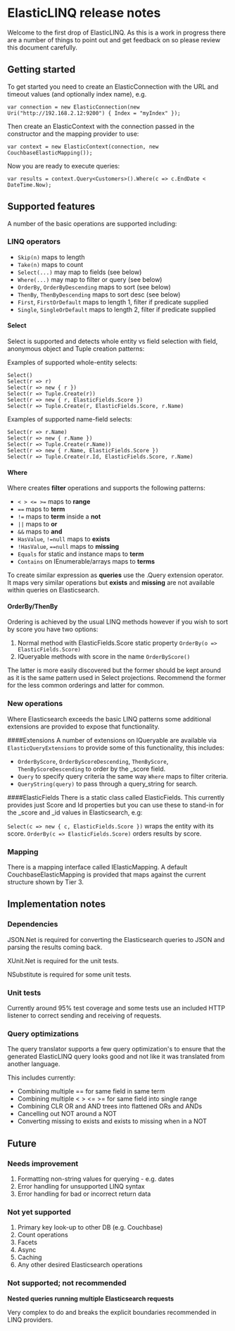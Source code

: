 # ElasticLINQ release notes

Welcome to the first drop of ElasticLINQ. As this is a work in progress there are a number of things to point out and get feedback on so please review this document carefully.

## Getting started
To get started you need to create an ElasticConnection with the URL and timeout values (and optionally index name), e.g.

	var connection = new ElasticConnection(new Uri("http://192.168.2.12:9200") { Index = "myIndex" });

Then create an ElasticContext with the connection passed in the constructor and the mapping provider to use:

	var context = new ElasticContext(connection, new CouchbaseElasticMapping());

Now you are ready to execute queries:

	var results = context.Query<Customers>().Where(c => c.EndDate < DateTime.Now);

## Supported features
A number of the basic operations are supported including:

### LINQ operators

* ``Skip(n)`` maps to length
* ``Take(n)`` maps to count
* ``Select(...)`` may map to fields (see below)
* ``Where(...)`` may map to filter or query (see below)
* ``OrderBy``, ``OrderByDescending`` maps to sort (see below)
* ``ThenBy``, ``ThenByDescending`` maps to sort desc (see below)
* ``First``, ``FirstOrDefault`` maps to length 1, filter if predicate supplied
* ``Single``, ``SingleOrDefault`` maps to length 2, filter if predicate supplied

#### Select
Select is supported and detects whole entity vs field selection with field, anonymous object and Tuple creation patterns:

Examples of supported whole-entity selects:

    Select()
    Select(r => r)
	Select(r => new { r })
	Select(r => Tuple.Create(r))
    Select(r => new { r, ElasticFields.Score })
    Select(r => Tuple.Create(r, ElasticFields.Score, r.Name)

Examples of supported name-field selects:

    Select(r => r.Name)
	Select(r => new { r.Name })
	Select(r => Tuple.Create(r.Name))
    Select(r => new { r.Name, ElasticFields.Score })
    Select(r => Tuple.Create(r.Id, ElasticFields.Score, r.Name)

#### Where
Where creates **filter** operations and supports the following patterns:

* `< > <= >=` maps to **range**
* `==` maps to **term** 
* `!=` maps to **term** inside a **not**
* `||` maps to **or**
* `&&` maps to **and**
* `HasValue`, ``!=null`` maps to **exists**
* `!HasValue`, ``==null`` maps to **missing**
* ``Equals`` for static and instance maps to **term**
* ``Contains`` on IEnumerable/arrays maps to **terms**

To create similar expression as **queries** use the .Query extension operator. It maps very similar operations but **exists** and **missing** are not available within queries on Elasticsearch.

#### OrderBy/ThenBy
Ordering is achieved by the usual LINQ methods however if you wish to sort by score you have two options:

1. Normal method with ElasticFields.Score static property ``OrderBy(o => ElasticFields.Score)``
2. IQueryable methods with score in the name ``OrderByScore()``

The latter is more easily discovered but the former should be kept around as it is the same pattern used in Select projections. Recommend the former for the less common orderings and latter for common.

### New operations
Where Elasticsearch exceeds the basic LINQ patterns some additional extensions are provided to expose that functionality.

####Extensions
A number of extensions on IQueryable are available via ``ElasticQueryExtensions`` to provide some of this functionality, this includes:

* ``OrderByScore``, ``OrderByScoreDescending``, ``ThenByScore``, ``ThenByScoreDescending`` to order by the _score field.
* ``Query`` to specify query criteria the same way ``Where`` maps to filter criteria.
* ``QueryString(query)`` to pass through a query_string for search.

####ElasticFields
There is a static class called ElasticFields. This currently provides just Score and Id properties but you can use these to stand-in for the _score and _id values in Elasticsearch, e.g:

``Select(c => new { c, ElasticFields.Score })`` wraps the entity with its score.
``OrderBy(c => ElasticFields.Score)`` orders results by score.

### Mapping
There is a mapping interface called IElasticMapping. A default CouchbaseElasticMapping is provided that maps against the current structure shown by Tier 3.

## Implementation notes

### Dependencies
JSON.Net is required for converting the Elasticsearch queries to JSON and parsing the results coming back.

XUnit.Net is required for the unit tests.

NSubstitute is required for some unit tests.

### Unit tests
Currently around 95% test coverage and some tests use an included HTTP listener to correct sending and receiving of requests.

### Query optimizations
The query translator supports a few query optimization's to ensure that the generated ElasticLINQ query looks good and not like it was translated from another language. 

This includes currently:

* Combining multiple == for same field in same term
* Combining multiple < > <= >= for same field into single range
* Combining CLR OR and AND trees into flattened ORs and ANDs
* Cancelling out NOT around a NOT
* Converting missing to exists and exists to missing when in a NOT

## Future

### Needs improvement
1. Formatting non-string values for querying - e.g. dates
2. Error handling for unsupported LINQ syntax
3. Error handling for bad or incorrect return data

### Not yet supported
1. Primary key look-up to other DB (e.g. Couchbase)
2. Count operations
3. Facets
4. Async<T>
5. Caching
6. Any other desired Elasticsearch operations

### Not supported; not recommended

**Nested queries running multiple Elasticsearch requests**

Very complex to do and breaks the explicit boundaries recommended in LINQ providers.